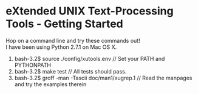 eXtended UNIX Text-Processing Tools - Getting Started
=====================================================
Hop on a command line and try these commands out!  
I have been using Python 2.7.1 on Mac OS X.

1) bash-3.2$ source ./config/xutools.env			// Set your PATH and PYTHONPATH
2) bash-3.2$ make test 						// All tests should pass.
3) bash-3.2$ groff -man -Tascii doc/man1/xugrep.1               // Read the manpages and try the examples therein
